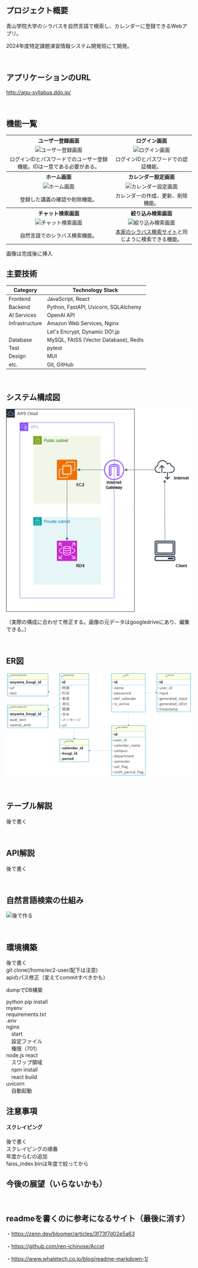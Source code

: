 ##  プロジェクト概要
青山学院大学のシラバスを自然言語で検索し、カレンダーに登録できるWebアプリ。

2024年度特定課題演習情報システム開発班にて開発。

<br />

##  アプリケーションのURL
http://agu-syllabus.ddo.jp/

<br />

##  機能一覧
<table style="width:100%; text-align:center;">
  <tr>
    <th>ユーザー登録画面</th>
    <th>ログイン画面</th>
  </tr>
  <tr>
    <td><img src="" alt="ユーザー登録画面"></td>
    <td><img src="" alt="ログイン画面"></td>
  </tr>
  <tr>
    <td>ログインIDとパスワードでのユーザー登録機能。IDは一意である必要がある。</td>
    <td>ログインIDとパスワードでの認証機能。</td>
  </tr>
  <tr>
    <th>ホーム画面</th>
    <th>カレンダー設定画面</th>
  </tr>
  <tr>
    <td><img src="" alt="ホーム画面"></td>
    <td><img src="" alt="カレンダー設定画面"></td>
  </tr>
  <tr>
    <td>登録した講義の確認や削除機能。</td>
    <td>カレンダーの作成、更新、削除機能。</td>
  </tr>
  <tr>
    <th>チャット検索画面</th>
    <th>絞り込み検索画面</th>
  </tr>
  <tr>
    <td><img src="" alt="チャット検索画面"></td>
    <td><img src="" alt="絞り込み検索画面"></td>
  </tr>
  <tr>
    <td>自然言語でのシラバス検索機能。</td>
    <td><a href="https://syllabus.aoyama.ac.jp/">本家のシラバス検索サイト</a>と同じように検索できる機能。</td>
  </tr>
</table>

画像は完成後に挿入
<br />

##  主要技術
| Category          | Technology Stack                                     |
| ----------------- | --------------------------------------------------   |
| Frontend          | JavaScript, React                                    |
| Backend           | Python, FastAPI, Uvicorn, SQLAlchemy                 |
| AI Services       | OpenAI API                                           |
| Infrastructure    | Amazon Web Services, Nginx                           |
|                   | Let's Encrypt, Dynamic DO!.jp                        |
| Database          | MySQL, FAISS (Vector Database), Redis                |
| Test              | pytest                                               |
| Design            | MUI                                                  |
| etc.              | Git, GitHub                                          |

<br />

##  システム構成図

![システム構成図](/docs/img/awsシステム構成図.png)

（実際の構成に合わせて修正する。画像の元データはgoogledriveにあり、編集できる。）

<br />

##  ER図

![ER構成図](/docs/img/tokuteikadai_ER.png)

<br />

## テーブル解説

後で書く

<br />

## API解説

後で書く

<br />

## 自然言語検索の仕組み

![後で作る]()

<br />

##  環境構築
後で書く<br>
git clone(/home/ec2-user/配下は注意)<br>
apiのパス修正（変えてcommitすべきかも）<br>

dumpでDB構築<br>

python pip install<br>
myenv<br>
requirements.txt<br>
.env<br>
nginx<br>
　start<br>
　設定ファイル<br>
　権限（701）<br>
node.js react<br>
　スワップ領域<br>
　npm install<br>
　react build<br>
uvicorn<br>
　自動起動
<br />

##  注意事項
#### スクレイピング
後で書く<br>
スクレイピングの順番<br>
年度からむの追加<br>
faiss_index.binは年度で絞ってから　
<br />

## 今後の展望（いらないかも）
<br />

## readmeを書くのに参考になるサイト（最後に消す）
・https://zenn.dev/bloomer/articles/3f73f7d02e5a63

・https://github.com/ren-ichinose/Accel

・https://www.whaletech.co.jp/blog/readme-markdown-1/

<br />
